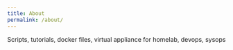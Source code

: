 ```yaml
---
title: About
permalink: /about/
---
```


Scripts, tutorials, docker files, virtual appliance for homelab, devops, sysops